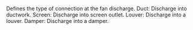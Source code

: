 ﻿Defines the type of connection at the fan discharge.
Duct: Discharge into ductwork.
Screen: Discharge into screen outlet.
Louver: Discharge into a louver.
Damper: Discharge into a damper.